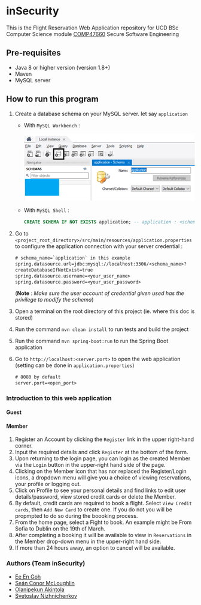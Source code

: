# inSecurity

This is the Flight Reservation Web Application repository for UCD BSc Computer Science module [COMP47660](https://sisweb.ucd.ie/usis/!W_HU_MENU.P_PUBLISH?p_tag=MODULE&MODULE=COMP47660) Secure Software Engineering

## Pre-requisites

- Java 8 or higher version (version 1.8+)
- Maven
- MySQL server

## How to run this program

1. Create a database schema on your MySQL server. let say `application`

    - With `MySQL Workbench` :

        ![Create a MySQL DB schema with MySQL Workbench](./img/1.1_MySQL_Workbench_create_a_db_schema.png)

    - With `MySQL Shell` :

        ```SQL
        CREATE SCHEMA IF NOT EXISTS application; -- application : <schema_name>
        ```

2. Go to `<project_root_directory>/src/main/resources/application.properties` to configure the application connection with your server credential :

    ```properties
    # schema_name=`application` in this example
    spring.datasource.url=jdbc:mysql://localhost:3306/<schema_name>?createDatabaseIfNotExist=true
    spring.datasource.username=<your_user_name>
    spring.datasource.password=<your_user_password>
    ```

    (**Note** : *Make sure the user account of credential given used has the privilege to modify the schema*)

3. Open a terminal on the root directory of this project (ie. where this doc is stored)
4. Run the command `mvn clean install` to run tests and build the project
5. Run the command `mvn spring-boot:run` to run the Spring Boot application
6. Go to `http://localhost:<server.port>` to open the web application (setting can be done in `application.properties`)

    ```properties
    # 8080 by default
    server.port=<open_port>
    ```

### Introduction to this web application

#### Guest

#### Member

1. Register an Account by clicking the `Register` link in the upper right-hand corner.
2. Input the required details and click `Register` at the bottom of the form.
3. Upon returning to the login page, you can login as the created Member via the `Login` button in the upper-right hand side of the page.
4. Clicking on the Member icon that has nor replaced the Register/Login icons, a dropdown menu will give you a choice of viewing reservations, your profile or logging out.
5. Click on Profile to see your personal details and find links to edit user details/password, view stored credit cards or delete the Member.
6. By default, credit cards are required to book a flight. Select `View Credit cards`, then `Add New Card` to create one. If you do not you will be propmpted to do so during the boooking process.
7. From the home page, select a Fight to book. An example might be From Sofia to Dublin on the 19th of March.
8. After completing a booking it will be available to view in `Reservations` in the Member drop-down menu in the upper-right hand side.
9. If more than 24 hours away, an option to cancel will be available.

### Authors (Team inSecurity)

- [Ee En Goh](https://github.com/GohEeEn)
- [Seán Conor McLoughlin](https://github.com/SeanConor)
- [Olanipekun Akintola](https://github.com/olaakintola)
- [Svetoslav Nizhnichenkov](https://github.com/nizhnichenkov)
